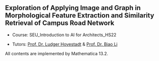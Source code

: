 ##  Exploration of Applying Image and Graph in Morphological Feature Extraction and Similarity Retrieval of Campus Road Network

* Course: SEU_Introduction to AI for Architects_HS22

* Tutors: [Prof. Dr. Ludger Hovestadt](https://www.caad.arch.ethz.ch/) & [Prof. Dr. Biao Li](https://archialgo.com/)

All contents are implemented by Mathematica 13.2. 
